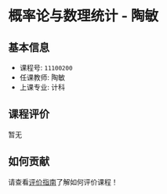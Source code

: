# 概率论与数理统计 - 陶敏

## 基本信息

- 课程号: `11100200`
- 任课教师: 陶敏
- 上课专业: 计科

## 课程评价

暂无

## 如何贡献

请查看[评价指南](../how-to-comment.md)了解如何评价课程！
